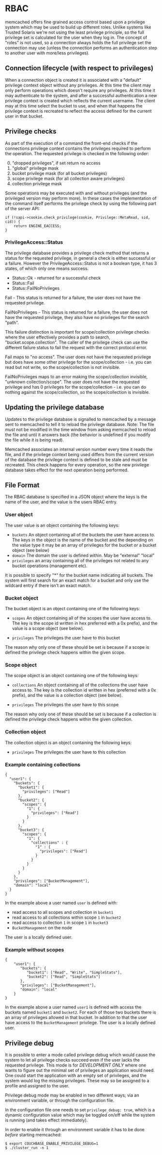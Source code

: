 # RBAC

memcached offers fine grained access control based upon a privilege system
which may be used to build up different roles. Unlike systems like Trusted
Solaris we're not using the least privilege principle, so the full privilege
set is calculated for the user when they log in. The concept of "roles" is
not used, so a connection always holds the full privilege set the connection
may use (unless the connection performs an authentication step to another
user with more/less privileges).

## Connection lifecycle (with respect to privileges)

When a connection object is created it is associated with a "default"
privilege context object without any privileges. At this time the client
may only perform operations which doesn't require any privileges. At this
time it may authenticate to the system, and after a successful
authentication a new privilege context is created which reflects the current
username. The client may at this time select the bucket to use, and when
that happens the privilege context is recreated to reflect the access
defined for the current user in that bucket.

## Privilege checks

As part of the execution of a command the front-end checks if the
connections privilege context contains the privileges required to perform
the operation. The requested privilege is checked in the following
order:

0) "dropped privileges", if set return no access
1) "global" privilege mask
2) bucket privilege mask (for all bucket privileges)
3) scope privilege mask (for all collection aware privileges)
4) collection privilege mask

Some operations may be executed with and without privileges (and the
privileged version may perform more). In these cases the implementation
of the command itself performs the privilege check by using the following
part of the server API:

    if (!sapi->cookie.check_privilege(cookie, Privilege::MetaRead, sid, cid)) {
        return ENGINE_EACCESS;
    }

### PrivilegeAccess::Status

The privilege database provides a privilege check method that returns a status
for the requested privilege, in general a check is either successful or a
failure. However the PrivilegeAccess::Status is not a boolean type, it has
3 states, of which only one means success.

* Status::Ok - returned for a successful check
* Status::Fail
* Status::FailNoPrivileges

Fail - This status is returned for a failure, the user does not have the
requested privilege.

FailNoPrivileges - This status is returned for a failure, the user does not have
the requested privilege, they also have no privileges for the search "path".

This failure distinction is important for scope/collection privilege checks
where the user effectively provides a path to search, "bucket.scope.collection".
The caller of the privilege check can use the different failure status to fail
the request with the correct protocol error.

Fail maps to "no access". The user does not have the requested privilege but
does have some other privilege for the scope/collection - i.e. you can read but
not write, so the scope/collection is not invisible.

FailNoPrivileges maps to an error making the scope/collection invisible,
"unknown collection/scope". The user does not have the requested privilege and
has 0 privileges for the scope/collection - i.e. you can do nothing against the
scope/collection, so the scope/collection is invisible.

## Updating the privilege database

Updates to the privilege database is signalled to memcached by a
message sent to memcached to tell it to reload the privilege database.
Note: The file _must_ not be modified in the time window from asking
memcached to reload the file and until it answers back (the behavior
is undefined if you modify the file while it is being read).

Memcached associates an internal version number every time it reads
the file, and if the privilege context being used differs from the
current version of the database the privilege context is defined
to be stale and must be recreated. This check happens for every
operation, so the new privilege database takes effect for the next
operation being performed.

## File Format

The RBAC database is specified in a JSON object where the keys
is the name of the user, and the value is the users RBAC entry.

### User object

The user value is an object containing the following keys:

* `buckets` An object containing all of the buckets the user have
          access to. The keys in the object is the name of the bucket
          and the depending on the value type it may be an array
          of privileges for the bucket _or_ a bucket object (see
          below)
* `domain` The domain the user is defined within. May be "external"
           "local"
* `privileges` an array containing all of the privileges not related
               to any bucket operations (management etc).

It is possible to specify "*" for the bucket name indicating all buckets.
The system will first search for an exact match for a bucket and only
use the wildcard entry if there isn't an exact match.

### Bucket object

The bucket object is an object containing one of the following
keys:

* `scopes` An object containing all of the scopes the user have
           access to. The key is the scope id written in hex
           preferred with a 0x prefix), and the value is
           a scope object (see below).

* `privileges` The privileges the user have to this bucket

The reason why only one of these should be set is because if a
scope is defined the privilege check happens within the given
scope.

### Scope object

The scope object is an object containing one of the following
keys:

* `collections` An object containing all of the collections the
                user have access to. The key is the collection id
                written in hex (preferred with a 0x prefix),
                and the value is a collection object (see below).

* `privileges` The privileges the user have to this scope

The reason why only one of these should be set is because if a
collection is defined the privilege check happens within the given
collection.

### Collection object

The collection object is an object containing the following
keys:

* `privileges` The privileges the user have to this collection


### Example containing collections

    {
      "user1": {
        "buckets": {
          "bucket1": {
            "privileges": ["Read"]
          },
          "bucket2": {
            "scopes": {
              "1": {
                "privileges": ["Read"]
              }
            }
          },
          "bucket3": {
            "scopes": {
              "1": {
                "collections" : {
                  "1" : {
                    "privileges": ["Read"]
                  }
                }
              }
            }
          }
        },
        "privileges": ["BucketManagement"],
        "domain": "local"
      }
    }

In the example above a user named `user` is defined with:

* read access to all scopes and collection in `bucket1`
* read access to all collections within scope `1` in `bucket2`
* read access to collection `1` in scope `1` in `bucket3`
* `BucketManagement` on the node

The user is a locally defined user.

### Example without scopes

    {
        "user1": {
           "buckets": {
              "bucket1": ["Read", "Write", "SimpleStats"],
              "bucket2": ["Read", "SimpleStats"]
           },
           "privileges": ["BucketManagement"],
           "domain": "local"
        }
    }

In the example above a user named `user1` is defined with access the buckets
named `bucket1` and `bucket2`. For each of those two buckets there is an
array of privileges allowed in that bucket. In addition to that the user
have access to the `BucketManagement` privilege. The user is a locally
defined user.

## Privilege debug

It is possible to enter a mode called privilege debug which would cause
the system to let all privilege checks succeed even if the user lacks
the requested privilege. This mode is for *DEVELOPMENT ONLY* where one
wants to figure out the minimal set of privileges an application would
need. One could start the application with an empty set of privileges,
and the system would log the missing privileges. These may so be assigned
to a profile and assigned to the user.

Privilege debug mode may be enabled in two different ways; via an
environment variable, or through the configuration file.

In the configuration file one needs to set `privilege_debug: true`,
which is a dynamic configuration value which may be toggled on/off
while the system is running (and takes effect immediately).

In order to enable it through an environment variable it has to be
done _before_ starting memcached:

    $ export COUCHBASE_ENABLE_PRIVILEGE_DEBUG=1
    $ ./cluster_run -n 1
